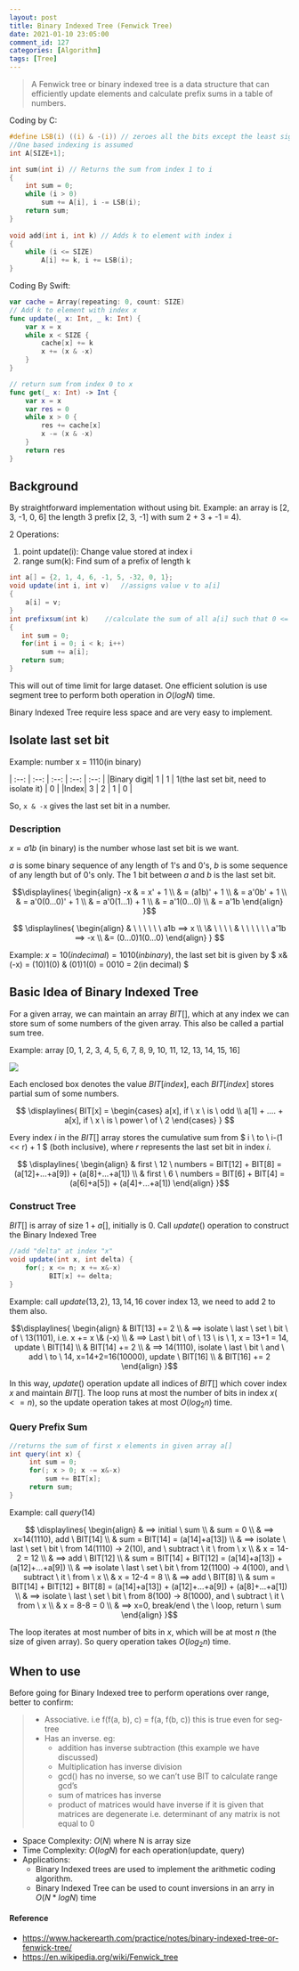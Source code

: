 ```yaml
---
layout: post
title: Binary Indexed Tree (Fenwick Tree)
date: 2021-01-10 23:05:00
comment_id: 127
categories: [Algorithm]
tags: [Tree]
---
```


> A Fenwick tree or binary indexed tree is a data structure that can efficiently update elements and calculate prefix sums in a table of numbers.

Coding by C: 

```c
#define LSB(i) ((i) & -(i)) // zeroes all the bits except the least significant one
//One based indexing is assumed
int A[SIZE+1];

int sum(int i) // Returns the sum from index 1 to i
{
    int sum = 0;
    while (i > 0) 
        sum += A[i], i -= LSB(i);
    return sum;
}
 
void add(int i, int k) // Adds k to element with index i
{
    while (i <= SIZE) 
        A[i] += k, i += LSB(i);
}
```

Coding By Swift:

```swift
var cache = Array(repeating: 0, count: SIZE)
// Add k to element with index x
func update(_ x: Int, _ k: Int) {
	var x = x
	while x < SIZE {
		cache[x] += k
		x += (x & -x)
	}
}

// return sum from index 0 to x
func get(_ x: Int) -> Int {
	var x = x 
	var res = 0
	while x > 0 {
		res += cache[x]
		x -= (x & -x)
	}
	return res
}
```

## Background

By straightforward implementation without using bit. Example: an array is [2, 3, -1, 0, 6] the length 3 prefix [2, 3, -1] with sum 2 + 3 + -1 = 4).

2 Operations:

1. point update(i): Change value stored at index i
2. range sum(k): Find sum of a prefix of length k

```java
int a[] = {2, 1, 4, 6, -1, 5, -32, 0, 1};
void update(int i, int v)   //assigns value v to a[i]
{
    a[i] = v;   
}
int prefixsum(int k)    //calculate the sum of all a[i] such that 0 <= i < k
{
   int sum = 0;
   for(int i = 0; i < k; i++)
        sum += a[i];
   return sum;
}
```

This will out of time limit for large dataset. One efficient solution is use segment tree to perform both operation in $O(logN)$ time.

Binary Indexed Tree require less space and are very easy to implement.

## Isolate last set bit

Example: number x = 1110(in binary)

| :--: | :--: | :--: | :--: | :--: |
|Binary digit| 1 | 1 | 1(the last set bit, need to isolate it) | 0 |
|Index| 3 | 2 | 1 | 0 |

So, `x & -x` gives the last set bit in a number.

### Description

$x = a1b$ (in binary) is the number whose last set bit is we want.

$a$ is some binary sequence of any length of 1's and 0's, $b$ is some sequence of any length but of 0's only. The 1 bit between $a$ and $b$ is the last set bit.

$$\displaylines{
\begin{align}
-x & = x' + 1 \\ 
& = (a1b)' + 1 \\ 
& = a'0b' + 1 \\ 
& = a'0(0...0)' + 1 \\ 
& = a'0(1...1) + 1 \\ 
& = a'1(0...0) \\ 
& = a'1b
\end{align}
}$$

$$ \displaylines{
\begin{align}
& \ \ \ \ \ \ a1b ==> x \\ 
\& \ \ \ \ & \ \ \ \ \ \ a'1b ==> -x \\ 
&= (0...0)1(0...0)
\end{align}
} $$

Example: $x = 10(in decimal) = 1010(in binary)$, the last set bit is given by $ x\&(-x) = (10)1(0) \& (01)1(0) = 0010 = 2(in decimal) $

## Basic Idea of Binary Indexed Tree

For a given array, we can maintain an array $BIT[]$, which at any index we can store sum of some numbers of the given array. This also be called a partial sum tree.

Example: array [0, 1, 2, 3, 4, 5, 6, 7, 8, 9, 10, 11, 12, 13, 14, 15, 16]

![](/images/2021-01-10-Binary-Indexed-Tree-Fenwick-Tree/basic_idea_example.jpg)

Each enclosed box denotes the value $BIT[index]$, each $BIT[index]$ stores partial sum of some numbers.

$$ \displaylines{ 
BIT[x] = 
\begin{cases} 
a[x], if \ x \ is \ odd \\ 
a[1] + .... + a[x], if \ x \ is \ power \ of \ 2
\end{cases}
}
$$

Every index $i$ in the $BIT[]$ array stores the cumulative sum from $ i \ to \  i-(1 << r) + 1 $ (both inclusive), where $r$ represents the last set bit in index $i$.

$$ \displaylines{ 
\begin{align}
& first \ 12 \ numbers = BIT[12] + BIT[8] = (a[12]+...+a[9]) + (a[8]+...+a[1]) \\
& first \ 6 \ numbers = BIT[6] + BIT[4] = (a[6]+a[5]) + (a[4]+...+a[1])
\end{align}
}$$

### Construct Tree

$BIT[]$ is array of size $1+a[]$, initially is 0. Call $update()$ operation to construct the Binary Indexed Tree

```java
//add "delta" at index "x"
void update(int x, int delta) {      
    for(; x <= n; x += x&-x)
          BIT[x] += delta;
}
```

Example: call $update(13, 2)$, $13, 14, 16$ cover index 13, we need to add 2 to them also.

$$\displaylines{ 
\begin{align}
& BIT[13] += 2 \\ 
& ==> isolate \ last \ set \ bit \ of \ 13(1101), i.e. x += x \& (-x) \\
& ==> Last \ bit \ of \ 13 \ is \ 1, x = 13+1 = 14, update \ BIT[14] \\
& BIT[14] += 2 \\
& ==> 14(1110), isolate \ last \ bit \ and \ add \ to \ 14, x=14+2=16(10000), update \ BIT[16] \\
& BIT[16] += 2
\end{align}
}$$

In this way, $update()$ operation update all indices of $BIT[]$ which cover index $x$ and maintain $BIT[]$. The loop runs at most the number of bits in index $x(<= n)$, so the update operation takes at most $O(log_{2}n)$ time.

### Query Prefix Sum

```java
//returns the sum of first x elements in given array a[]
int query(int x) {
     int sum = 0;
     for(; x > 0; x -= x&-x)
         sum += BIT[x];
     return sum;
}
```

Example: call $query(14)$

$$ \displaylines{
\begin{align}
& ==> initial \ sum \\
& sum = 0 \\
& ==> x=14(1110), add \ BIT[14] \\
& sum = BIT[14] = (a[14]+a[13]) \\
& ==> isolate \ last \ set \ bit \ from 14(1110) -> 2(10), and \ subtract \ it \ from \ x \\
& x = 14-2 = 12 \\
& ==> add \ BIT[12] \\
& sum = BIT[14] + BIT[12] = (a[14]+a[13]) + (a[12]+...+a[9]) \\
& ==> isolate \ last \ set \ bit \ from 12(1100) -> 4(100), and \ subtract \ it \ from \ x \\
& x = 12-4 = 8 \\
& ==> add \ BIT[8] \\
& sum = BIT[14] + BIT[12] + BIT[8] = (a[14]+a[13]) + (a[12]+...+a[9]) + (a[8]+...+a[1]) \\
& ==> isolate \ last \ set \ bit \ from 8(100) -> 8(1000), and \ subtract \ it \ from \ x \\
& x = 8-8 = 0 \\
& ==> x=0, break/end \ the \ loop, return \ sum
\end{align}
}$$

The loop iterates at most number of bits in $x$, which will be at most $n$ (the size of given array). So query operation takes $O(log_{2}n)$ time.

## When to use

Before going for Binary Indexed tree to perform operations over range, better to confirm:

> - Associative. i.e f(f(a, b), c) = f(a, f(b, c)) this is true even for seg-tree
> - Has an inverse. eg:
>   - addition has inverse subtraction (this example we have discussed)
>   - Multiplication has inverse division
>   - gcd() has no inverse, so we can’t use BIT to calculate range gcd’s
>   - sum of matrices has inverse
>   - product of matrices would have inverse if it is given that matrices are degenerate i.e. determinant of any matrix is not equal to 0

- Space Complexity: $O(N)$ where N is array size
- Time Complexity: $O(logN)$ for each operation(update, query)
- Applications:
  - Binary Indexed trees are used to implement the arithmetic coding algorithm.
  - Binary Indexed Tree can be used to count inversions in an arry in $O(N * logN)$ time

#### Reference

- <https://www.hackerearth.com/practice/notes/binary-indexed-tree-or-fenwick-tree/>
- <https://en.wikipedia.org/wiki/Fenwick_tree>
